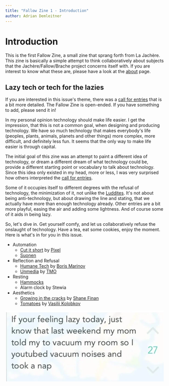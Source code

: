 ```yaml
---
title: "Fallow Zine 1 - Introduction"
author: Adrian Demleitner
---
```

# Introduction
This is the first Fallow Zine, a small zine that sprang forth from La Jachère. This zine is basically a simple attempt to think collaboratively about subjects that the Jachère/Fallow/Brache project concerns itself with. If you are interest to know what these are, please have a look at the [about](about.md) page. 

## Lazy tech or tech for the lazies
If you are interested in this issue's theme, there was a [call for entries](notes/call-fallow-zine-1.md) that is a bit more detailed. The Fallow Zine is open-ended. If you have something to add, please send it in!

In my personal opinion technology should make life easier. I get the impression, that this is not a common goal, when designing and producing technology. We have so much technology that makes everybody's life (peoples, plants, animals, planets and other things) more complex, more difficult, and definitely less fun. It seems that the only way to make life easier is through capital.

The initial goal of this zine was an attempt to paint a different idea of technology, or dream a different dream of what technology could be, provide a different starting point or vocabulary to talk about technology. Since this idea only existed in my head, more or less, I was very surprised how others interpreted the [call for entries](notes/call-fallow-zine-1.md).

Some of it occupies itself to different degrees with the refusal of technology, the minimization of it, not unlike the [Luddites](https://en.wikipedia.org/wiki/Luddite). It's not about being anti-technology, but about drawing the line and stating, that we actually have more than enough technology already. Other entries are a bit more playful, easing the air and adding some lightness. And of course some of it aids in being lazy.

So, let's dive in. Get yourself comfy, and let us collaboratively refuse the onslaught of technology. Have a tea, eat some cookies, enjoy the moment. Here is what's in for you in this issue.

- Automation
	- [Cut it short](fp1/cut_it_short.md) by [Pixel](https://www.pixouls.xyz)
	- [Suonen](fp1/suonen.md)
- Reflection and Refusal
	- [Humane Tech](fp1/humane_technology.md) by [Boris Marinov](https://boris-marinov.github.io/)
	- [Unmedia](fp1/unmedia.md) by [TMO](https://write.as/tmo/)
- Resting
	- [Hammocks](fp1/hammocks.md)
	- Alarm clock by Stewia
- Aesthetics
	- [Growing in the cracks](fp1/growing_in_the_cracks.md) by [Shane Finan](https://shanefinan.org/)
	- [Tomatoes](fp1/tomatoes.md) by [Vasilii Kolobkov](https://orangeshoelaces.net/)

![If your feeling lazy today, just know that last weekend my mom told my to vacuum my room so I youtubed vacuum noises and took a nap](/files/fp1/lazy_1.png)